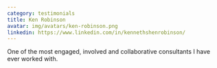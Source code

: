 ```yaml
---
category: testimonials
title: Ken Robinson
avatar: img/avatars/ken-robinson.png
linkedin: https://www.linkedin.com/in/kennethshenrobinson/
---
```


One of the most engaged, involved and collaborative consultants I have ever worked with.
